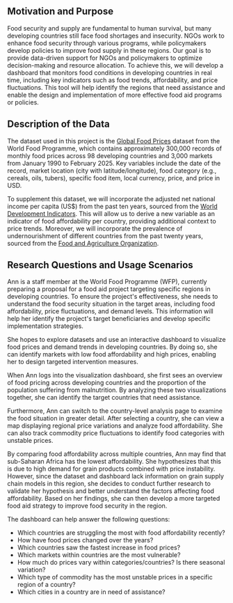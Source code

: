 ## Motivation and Purpose

Food security and supply are fundamental to human survival, but many developing countries still face food shortages and insecurity. NGOs work to enhance food security through various programs, while policymakers develop policies to improve food supply in these regions. Our goal is to provide data-driven support for NGOs and policymakers to optimize decision-making and resource allocation. To achieve this, we will develop a dashboard that monitors food conditions in developing countries in real time, including key indicators such as food trends, affordability, and price fluctuations. This tool will help identify the regions that need assistance and enable the design and implementation of more effective food aid programs or policies.

## Description of the Data

The dataset used in this project is the [Global Food Prices](https://data.humdata.org/dataset/global-wfp-food-prices) dataset from the World Food Programme, which contains approximately 300,000 records of monthly food prices across 98 developing countries and 3,000 markets from January 1990 to February 2025. Key variables include the date of the record, market location (city with latitude/longitude), food category (e.g., cereals, oils, tubers), specific food item, local currency, price, and price in USD.

To supplement this dataset, we will incorporate the adjusted net national income per capita (US$) from the past ten years, sourced from the [World Development Indicators](https://databank.worldbank.org/source/world-development-indicators). This will allow us to derive a new variable as an indicator of food affordability per country, providing additional context to price trends. Moreover, we will incorporate the prevalence of undernourishment of different countries from the past twenty years, sourced from the [Food and Agriculture Organization](https://www.fao.org/faostat/en/#data/FS). 

## Research Questions and Usage Scenarios

Ann is a staff member at the World Food Programme (WFP), currently preparing a proposal for a food aid project targeting specific regions in developing countries. To ensure the project's effectiveness, she needs to understand the food security situation in the target areas, including food affordability, price fluctuations, and demand levels. This information will help her identify the project's target beneficiaries and develop specific implementation strategies.  

She hopes to explore datasets and use an interactive dashboard to visualize food prices and demand trends in developing countries. By doing so, she can identify markets with low food affordability and high prices, enabling her to design targeted intervention measures.  

When Ann logs into the visualization dashboard, she first sees an overview of food pricing across developing countries and the proportion of the population suffering from malnutrition. By analyzing these two visualizations together, she can identify the target countries that need assistance.  

Furthermore, Ann can switch to the country-level analysis page to examine the food situation in greater detail. After selecting a country, she can view a map displaying regional price variations and analyze food affordability. She can also track commodity price fluctuations to identify food categories with unstable prices.  

By comparing food affordability across multiple countries, Ann may find that sub-Saharan Africa has the lowest affordability. She hypothesizes that this is due to high demand for grain products combined with price instability. However, since the dataset and dashboard lack information on grain supply chain models in this region, she decides to conduct further research to validate her hypothesis and better understand the factors affecting food affordability. Based on her findings, she can then develop a more targeted food aid strategy to improve food security in the region.  

The dashboard can help answer the following questions:  
- Which countries are struggling the most with food affordability recently?  
- How have food prices changed over the years?  
- Which countries saw the fastest increase in food prices?  
- Which markets within countries are the most vulnerable?  
- How much do prices vary within categories/countries? Is there seasonal variation?  
- Which type of commodity has the most unstable prices in a specific region of a country?  
- Which cities in a country are in need of assistance?  

